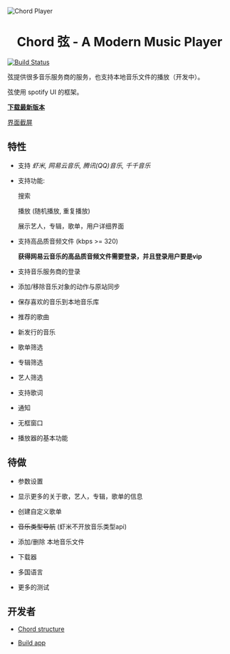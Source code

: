 ![Chord Player](https://i.ibb.co/ypJyckb/Screen-Shot-2019-04-10-at-2-58-56-PM.png)

<h1 align="center">Chord 弦 - A Modern Music Player</h1>

[![Build Status](https://travis-ci.org/PeterDing/chord.svg?branch=master)](https://travis-ci.org/PeterDing/chord)

弦提供很多音乐服务商的服务，也支持本地音乐文件的播放（开发中）。

弦使用 spotify UI 的框架。

**[下载最新版本](https://github.com/PeterDing/chord/releases)**

[界面截屏](docs/screenshots.md)


## 特性

- 支持 _虾米, 网易云音乐, 腾讯(QQ)音乐, 千千音乐_

- 支持功能:

  搜索  

  播放 (随机播放, 重复播放)  

  展示艺人，专辑，歌单，用户详细界面

- 支持高品质音频文件 (kbps >= 320)  

  **获得网易云音乐的高品质音频文件需要登录，并且登录用户要是vip**  

- 支持音乐服务商的登录

- 添加/移除音乐对象的动作与原站同步

- 保存喜欢的音乐到本地音乐库

- 推荐的歌曲

- 新发行的音乐

- 歌单筛选

- 专辑筛选

- 艺人筛选

- 支持歌词

- 通知

- 无框窗口

- 播放器的基本功能


## 待做

- 参数设置

- 显示更多的关于歌，艺人，专辑，歌单的信息

- 创建自定义歌单

- ~~音乐类型导航~~ (虾米不开放音乐类型api)

- 添加/删除 本地音乐文件

- 下载器

- 多国语言

- 更多的测试


## 开发者

- [Chord structure](docs/chord.md)

- [Build app](docs/build.md)
